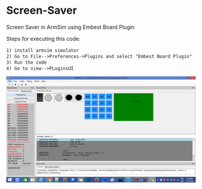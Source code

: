 # Screen-Saver
Screen Saver in ArmSim using Embest Board Plugin

Steps for executing this code:

    1) install armsim simulator
    2) Go to File-->Preferences->Plugins and select "Embest Board Plugin"
    3) Run the code
    4) Go to view-->PLuginsUI
    
![alt tag](https://github.com/SonakshiGrover/Screen-Saver/blob/master/screenshot%201.png)

